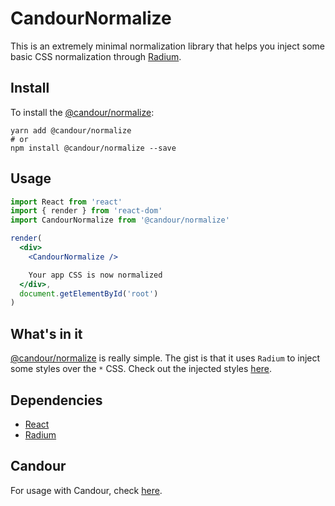 # CandourNormalize

This is an extremely minimal normalization library that helps you inject
some basic CSS normalization through [Radium](https://formidable.com/open-source/radium/).

## Install

To install the [@candour/normalize](https://github.com/candourpro/normalize):
```
yarn add @candour/normalize
# or
npm install @candour/normalize --save
```

## Usage

```jsx
import React from 'react'
import { render } from 'react-dom'
import CandourNormalize from '@candour/normalize'

render(
  <div>
    <CandourNormalize />

    Your app CSS is now normalized
  </div>,
  document.getElementById('root')
)
```

## What's in it

[@candour/normalize](https://github.com/candourpro/normalize) is really simple.
The gist is that it uses `Radium` to inject some styles over the `*` CSS. Check
out the injected styles
[here](https://github.com/candourpro/normalize/blob/master/lib/rules.js).

## Dependencies

- [React](https://reactjs.org)
- [Radium](https://formidable.com/open-source/radium/)

## Candour

For usage with Candour, check [here](https://candour.pro/docs/getting-started/normalize).
